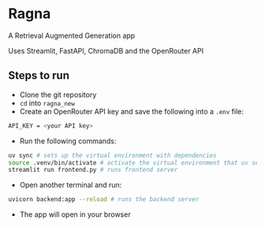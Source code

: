 # Ragna

A Retrieval Augmented Generation app

Uses Streamlit, FastAPI, ChromaDB and the OpenRouter API

## Steps to run

- Clone the git repository
- `cd` into `ragna_new`
- Create an OpenRouter API key and save the following into a `.env` file:
```bash
API_KEY = <your API key>
```
- Run the following commands:
```bash
uv sync # sets up the virtual environment with dependencies
source .venv/bin/activate # activate the virtual environment that uv set up
streamlit run frontend.py # runs frontend server
```
- Open another terminal and run:
```bash
uvicorn backend:app --reload # runs the backend server
```
- The app will open in your browser